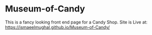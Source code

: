 # Museum-of-Candy
This is a fancy looking front end page for a Candy Shop.
Site is Live at: https://ismaeelmughal.github.io/Museum-of-Candy/

